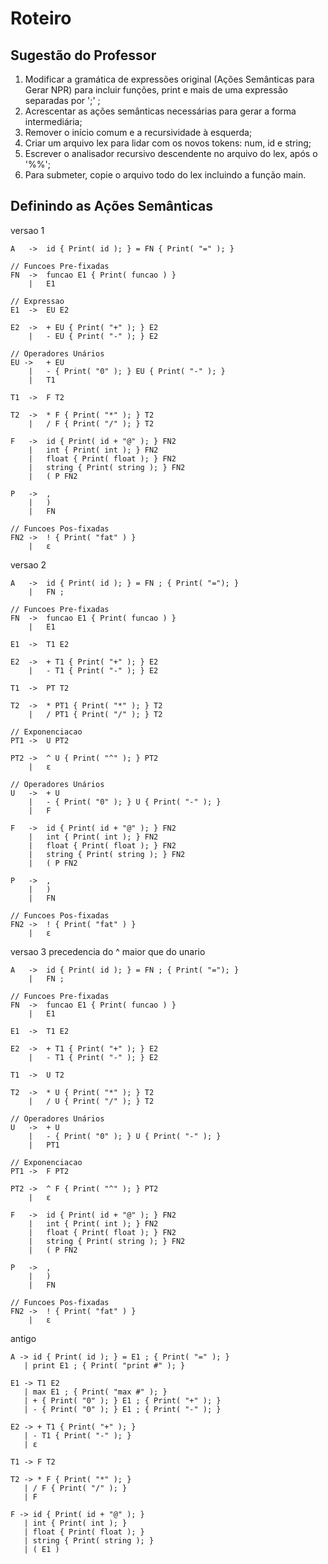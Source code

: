 # Roteiro

## Sugestão do Professor

1. Modificar a gramática de expressões original (Ações Semânticas para Gerar NPR) para incluir funções, print e mais de uma expressão separadas por ';' ;
2. Acrescentar as ações semânticas necessárias para gerar a forma intermediária;
3. Remover o início comum e a recursividade à esquerda;
4. Criar um arquivo lex para lidar com os novos tokens: num, id e string;
5. Escrever o analisador recursivo descendente no arquivo do lex, após o '%%';
6. Para submeter, copie o arquivo todo do lex incluindo a função main.

## Definindo as Ações Semânticas

versao 1

```
A   ->  id { Print( id ); } = FN { Print( "=" ); }

// Funcoes Pre-fixadas
FN  ->  funcao E1 { Print( funcao ) }
    |   E1

// Expressao
E1  ->  EU E2

E2  ->  + EU { Print( "+" ); } E2
    |   - EU { Print( "-" ); } E2

// Operadores Unários
EU ->   + EU 
    |   - { Print( "0" ); } EU { Print( "-" ); }
    |   T1

T1  ->  F T2

T2  ->  * F { Print( "*" ); } T2
    |   / F { Print( "/" ); } T2

F   ->  id { Print( id + "@" ); } FN2
    |   int { Print( int ); } FN2
    |   float { Print( float ); } FN2
    |   string { Print( string ); } FN2
    |   ( P FN2

P   ->  ,
    |   )
    |   FN

// Funcoes Pos-fixadas
FN2 ->  ! { Print( "fat" ) }
    |   ε

```

versao 2

```
A   ->  id { Print( id ); } = FN ; { Print( "="); }
    |   FN ;

// Funcoes Pre-fixadas
FN  ->  funcao E1 { Print( funcao ) }
    |   E1

E1  ->  T1 E2

E2  ->  + T1 { Print( "+" ); } E2
    |   - T1 { Print( "-" ); } E2

T1  ->  PT T2

T2  ->  * PT1 { Print( "*" ); } T2
    |   / PT1 { Print( "/" ); } T2

// Exponenciacao
PT1 ->  U PT2

PT2 ->  ^ U { Print( "^" ); } PT2
    |   ε

// Operadores Unários
U   ->  + U 
    |   - { Print( "0" ); } U { Print( "-" ); }
    |   F

F   ->  id { Print( id + "@" ); } FN2
    |   int { Print( int ); } FN2
    |   float { Print( float ); } FN2
    |   string { Print( string ); } FN2
    |   ( P FN2

P   ->  ,
    |   )
    |   FN

// Funcoes Pos-fixadas
FN2 ->  ! { Print( "fat" ) }
    |   ε

```

versao 3
precedencia do ^ maior que do unario

```
A   ->  id { Print( id ); } = FN ; { Print( "="); }
    |   FN ;

// Funcoes Pre-fixadas
FN  ->  funcao E1 { Print( funcao ) }
    |   E1

E1  ->  T1 E2

E2  ->  + T1 { Print( "+" ); } E2
    |   - T1 { Print( "-" ); } E2

T1  ->  U T2

T2  ->  * U { Print( "*" ); } T2
    |   / U { Print( "/" ); } T2

// Operadores Unários
U   ->  + U 
    |   - { Print( "0" ); } U { Print( "-" ); }
    |   PT1

// Exponenciacao
PT1 ->  F PT2

PT2 ->  ^ F { Print( "^" ); } PT2
    |   ε

F   ->  id { Print( id + "@" ); } FN2
    |   int { Print( int ); } FN2
    |   float { Print( float ); } FN2
    |   string { Print( string ); } FN2
    |   ( P FN2

P   ->  ,
    |   )
    |   FN

// Funcoes Pos-fixadas
FN2 ->  ! { Print( "fat" ) }
    |   ε

```

antigo

```
A -> id { Print( id ); } = E1 ; { Print( "=" ); }
   | print E1 ; { Print( "print #" ); }
   
E1 -> T1 E2
   | max E1 ; { Print( "max #" ); }
   | + { Print( "0" ); } E1 ; { Print( "+" ); }
   | - { Print( "0" ); } E1 ; { Print( "-" ); }

E2 -> + T1 { Print( "+" ); }
   | - T1 { Print( "-" ); }
   | ε

T1 -> F T2

T2 -> * F { Print( "*" ); }
   | / F { Print( "/" ); }
   | F

F -> id { Print( id + "@" ); }
   | int { Print( int ); }
   | float { Print( float ); }
   | string { Print( string ); }
   | ( E1 )
```
